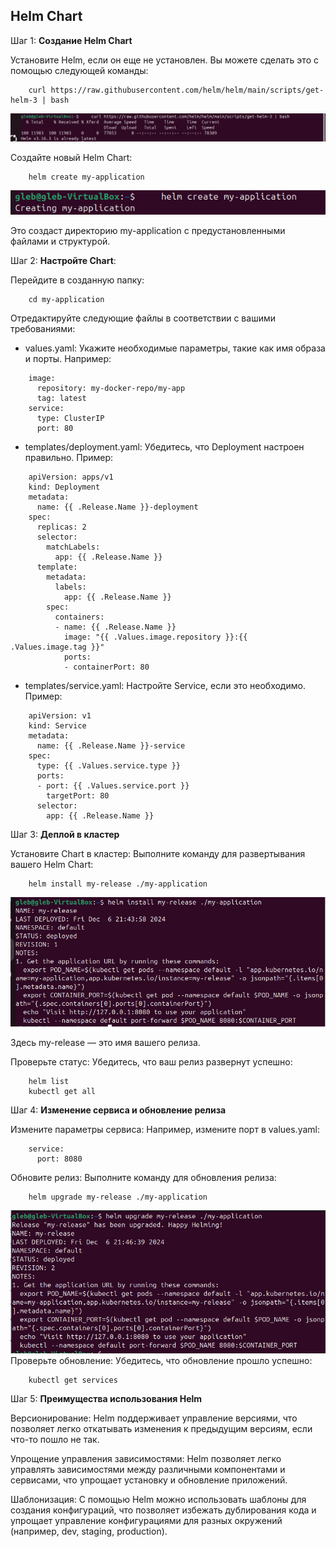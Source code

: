 ## Helm Chart

Шаг 1: **Создание Helm Chart**

Установите Helm, если он еще не установлен. Вы можете сделать это с помощью следующей команды:

```
    curl https://raw.githubusercontent.com/helm/helm/main/scripts/get-helm-3 | bash
```

![Мое изображение](img/Desktop_241206_2115.jpg)

Создайте новый Helm Chart:

```
    helm create my-application
```

![Мое изображение](img/Desktop_241206_2132.jpg)

Это создаст директорию my-application с предустановленными файлами и структурой.

Шаг 2: **Настройте Chart**:

Перейдите в созданную папку:

```
    cd my-application
```

Отредактируйте следующие файлы в соответствии с вашими требованиями:

- values.yaml: Укажите необходимые параметры, такие как имя образа и порты. Например:

```
    image:
      repository: my-docker-repo/my-app
      tag: latest
    service:
      type: ClusterIP
      port: 80
```

- templates/deployment.yaml: Убедитесь, что Deployment настроен правильно. Пример:

```
    apiVersion: apps/v1
    kind: Deployment
    metadata:
      name: {{ .Release.Name }}-deployment
    spec:
      replicas: 2
      selector:
        matchLabels:
          app: {{ .Release.Name }}
      template:
        metadata:
          labels:
            app: {{ .Release.Name }}
        spec:
          containers:
          - name: {{ .Release.Name }}
            image: "{{ .Values.image.repository }}:{{ .Values.image.tag }}"
            ports:
            - containerPort: 80
```

- templates/service.yaml: Настройте Service, если это необходимо. Пример:

```
    apiVersion: v1
    kind: Service
    metadata:
      name: {{ .Release.Name }}-service
    spec:
      type: {{ .Values.service.type }}
      ports:
      - port: {{ .Values.service.port }}
        targetPort: 80
      selector:
        app: {{ .Release.Name }}
```

Шаг 3: **Деплой в кластер**

Установите Chart в кластер:
Выполните команду для развертывания вашего Helm Chart:

```
    helm install my-release ./my-application
```

![Мое изображение](img/Desktop_241206_2144.jpg)

Здесь my-release — это имя вашего релиза.

Проверьте статус:
Убедитесь, что ваш релиз развернут успешно:

```
    helm list
    kubectl get all
```

Шаг 4: **Изменение сервиса и обновление релиза**

Измените параметры сервиса:
Например, измените порт в values.yaml:

```
    service:
      port: 8080
```

Обновите релиз:
Выполните команду для обновления релиза:

```
    helm upgrade my-release ./my-application
```

![Мое изображение](img/Desktop_241206_2146.jpg)
Проверьте обновление:
Убедитесь, что обновление прошло успешно:

```
    kubectl get services
```

Шаг 5: **Преимущества использования Helm**

Версионирование: Helm поддерживает управление версиями, что позволяет легко откатывать изменения к предыдущим версиям, если что-то пошло не так.

Упрощение управления зависимостями: Helm позволяет легко управлять зависимостями между различными компонентами и сервисами, что упрощает установку и обновление приложений.

Шаблонизация: С помощью Helm можно использовать шаблоны для создания конфигураций, что позволяет избежать дублирования кода и упрощает управление конфигурациями для разных окружений (например, dev, staging, production).
